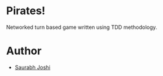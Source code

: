 # Pirates!

Networked turn based game written using TDD methodology.

# Author
- [Saurabh Joshi](https://github.com/saurabhsjoshi)
